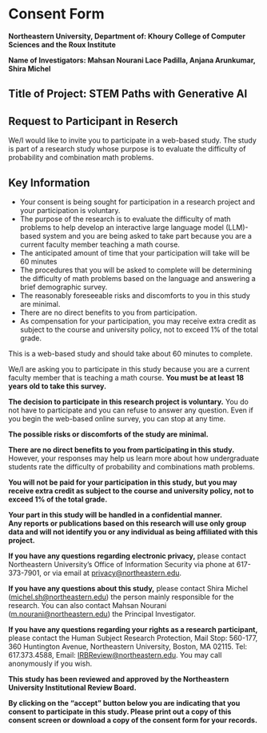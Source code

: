 # Consent Form

 **Northeastern University, Department of: Khoury College of Computer Sciences and the Roux Institute**

 **Name of Investigators: Mahsan Nourani Lace Padilla, Anjana Arunkumar, Shira Michel**

## Title of Project: STEM Paths with Generative AI
## Request to Participant in Reserch
We/I would like to invite you to participate in a web-based study. 
The study is part of a research study whose purpose is to evaluate the difficulty of probability and combination math problems.  

## Key Information
- Your consent is being sought for participation in a research project and your participation is voluntary. 
- The purpose of the research is to evaluate the difficulty of math problems to help develop an interactive large language model (LLM)-based system and you are being asked to take part because you are a current faculty member teaching a math course. 
- The anticipated amount of time that your participation will take will be 60 minutes 
- The procedures that you will be asked to complete will be determining the difficulty of math problems based on the language and answering a brief demographic survey. 
- The reasonably foreseeable risks and discomforts to you in this study are minimal. 
- There are no direct benefits to you from participation. 
- As compensation for your participation, you may receive extra credit as subject to the course and university policy, not to exceed 1% of the total grade. 

This is a web-based study and should take about 60 minutes to complete.

We/I are asking you to participate in this study because you are a current faculty member that is teaching a math course. 
**You must be at least 18 years old to take this survey.**

**The decision to participate in this research project is voluntary.** 
You do not have to participate and you can refuse to answer any question. 
Even if you begin the web-based online survey, you can stop at any time. 

**The possible risks or discomforts of the study are minimal.**

**There are no direct benefits to you from participating in this study.**
However, your responses may help us learn more about how undergraduate students rate the difficulty of probability and combinations math problems. 

**You will not be paid for your participation in this study, but you may receive extra credit as subject to the course and university policy, not to exceed 1% of the total grade.**

**Your part in this study will be handled in a confidential manner.**  
**Any reports or publications based on this research will use only group data and will not identify you or any individual as being affiliated with this project.**

**If you have any questions regarding electronic privacy,** 
please contact Northeastern University’s Office of Information Security via phone at 617-373-7901, or via email at privacy@northeastern.edu. 

**If you have any questions about this study,** 
please contact Shira Michel (michel.sh@northeastern.edu) the person mainly responsible for the research. You can also contact Mahsan Nourani (m.nourani@northeastern.edu) the Principal Investigator. 

**If you have any questions regarding your rights as a research participant,** 
please contact the Human Subject Research Protection, Mail Stop: 560-177, 360 Huntington Avenue, Northeastern University, Boston, MA  02115. Tel:  617.373.4588, Email: IRBReview@northeastern.edu. You may call anonymously if you wish. 

**This study has been reviewed and approved by the Northeastern University Institutional Review Board.**

**By clicking on the “accept” button below you are indicating that you consent to participate in this study. Please print out a copy of this consent screen or download a copy of the consent form for your records.** 
